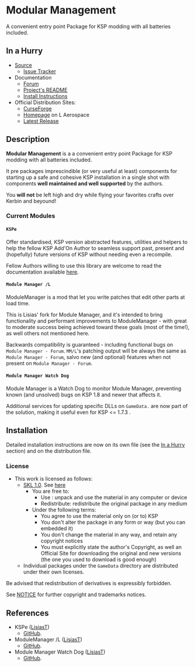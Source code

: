 # Modular Management

A convenient entry point Package for KSP modding with all batteries included.


## In a Hurry

* [Source](https://github.com/net-lisias-ksp/ModularManagement)
	+ [Issue Tracker](https://github.com/net-lisias-ksp/ModularManagement/issues)
* Documentation
	+ [Forum](https://forum.kerbalspaceprogram.com/index.php?/topic/192216-*)
	+ [Project's README](https://github.com/net-lisias-ksp/ModularManagement/blob/master/README.md)
	+ [Install Instructions](https://github.com/net-lisias-ksp/ModularManagement/blob/master/INSTALL.md)
* Official Distribution Sites:
	+ [CurseForge](https://www.curseforge.com/kerbal/ksp-mods/tweakscale-companion)
	+ [Homepage](http://ksp.lisias.net/add-ons/ModularManagement) on L Aerospace
	+ [Latest Release](https://github.com/net-lisias-ksp/ModularManagement/releases)


## Description

**Modular Management** is a a convenient entry point Package for KSP modding with all batteries included.

It pre packages imprescindible (or very useful at least) components for starting up a safe and cohesive KSP installation in a single shot with components **well maintained and well supported** by the authors.

You **will not** be left high and dry while flying your favorites crafts over Kerbin and beyound!


### Current Modules

#### `KSPe`

Offer standardised, KSP version abstracted features, utilities and helpers to help the fellow KSP Add'On Author to seamless support past, present and (hopefully) future versions of KSP without needing even a recompile.

Fellow Authors willing to use this library are welcome to read the documentation available [here](https://github.com/net-lisias-ksp/KSPe/wiki).

#### `Module Manager /L`

ModuleManager is a mod that let you write patches that edit other parts at load time.

This is Lisias' fork for Module Manager, and it's intended to bring functionality and performant improvements to ModuleManager - with great to moderate success being achieved toward these goals (most of the time!), as well others not mentioned here.

Backwards compatibility is guaranteed - including functional bugs on `Module Manager - Forum`. `MM/L`'s patching output will be always the same as `Module Manager - Forum`, salvo new (and optional) features when not present on `Module Manager - Forum`.

#### `Module Manager Watch Dog`

Module Manager is a Watch Dog to monitor Module Manager, preventing known (and unsolved) bugs on KSP 1.8 and newer that affects it.

Additional services for updating specific DLLs on `GameData.` are now part of the solution, making it useful even for KSP <= 1.7.3 .


## Installation

Detailed installation instructions are now on its own file (see the [In a Hurry](#in-a-hurry) section) and on the distribution file.

### License

* This work is licensed as follows:
	+ [SKL 1.0](https://ksp.lisias.net/SKL-1_0.txt). See [here](./LICENSE.SKL-1_0)
		+ You are free to:
			- Use : unpack and use the material in any computer or device
			- Redistribute: redistribute the original package in any medium
		+ Under the following terms:
			- You agree to use the material only on (or to) KSP
			- You don't alter the package in any form or way (but you can embedded it)
			- You don't change the material in any way, and retain any copyright notices
			- You must explicitly state the author's Copyright, as well an Official Site for downloading the original and new versions (the one you used to download is good enough)
	+ Individual packages under the `GameData` directory are distributed under their own licenses.

Be advised that redistribution of derivatives is expressibly forbidden.

See [NOTICE](./NOTICE) for further copyright and trademarks notices.


## References

* KSPe ([LisiasT](https://github.com/Lisias))
	+ [GitHub](https://github.com/net-lisias-ksp/KSPe).
* ModuleManager /L ([LisiasT](https://github.com/Lisias))
	+ [GitHub](https://github.com/net-lisias-ksp/ModuleManager).
* Module Manager Watch Dog ([LisiasT](https://github.com/Lisias))
	+ [GitHub](https://github.com/net-lisias-ksp/ModuleManagerWatchDog).
